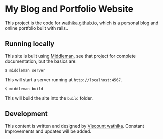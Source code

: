 # My Blog and Portfolio Website

This project is the code for [wathika.github.io][site], which is a personal blog
and online portfolio built with rails..

[site]: https://wathika.github.io

## Running locally

This site is built using [Middleman][mm], see that project for complete
documentation, but the basics are:

[mm]: http://middlemanapp.com

```
$ middleman server
```

This will start a server running at `http://localhost:4567`.

```
$ middleman build
```

This will build the site into the `build` folder.

## Development

This content is written and designed by [Viscount wathika][j].
Constant Improvements and updates will be added.

[j]: http://github.com/wathika
